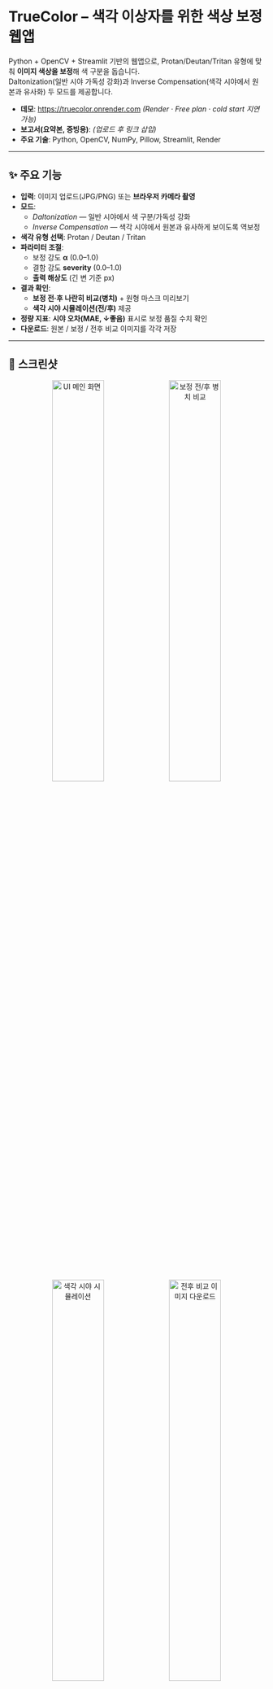 # TrueColor – 색각 이상자를 위한 색상 보정 웹앱

Python + OpenCV + Streamlit 기반의 웹앱으로, Protan/Deutan/Tritan 유형에 맞춰 **이미지 색상을 보정**해 색 구분을 돕습니다.  
Daltonization(일반 시야 가독성 강화)과 Inverse Compensation(색각 시야에서 원본과 유사화) 두 모드를 제공합니다.

- **데모**: https://truecolor.onrender.com  _(Render · Free plan · cold start 지연 가능)_
- **보고서(요약본, 증빙용)**: _(업로드 후 링크 삽입)_
- **주요 기술**: Python, OpenCV, NumPy, Pillow, Streamlit, Render

---

## ✨ 주요 기능

- **입력**: 이미지 업로드(JPG/PNG) 또는 **브라우저 카메라 촬영**
- **모드**:
  - *Daltonization* — 일반 시야에서 색 구분/가독성 강화
  - *Inverse Compensation* — 색각 시야에서 원본과 유사하게 보이도록 역보정
- **색각 유형 선택**: Protan / Deutan / Tritan
- **파라미터 조절**:
  - 보정 강도 **α** (0.0–1.0)
  - 결함 강도 **severity** (0.0–1.0)
  - **출력 해상도** (긴 변 기준 px)
- **결과 확인**:
  - **보정 전·후 나란히 비교(병치)** + 원형 마스크 미리보기
  - **색각 시야 시뮬레이션(전/후)** 제공
- **정량 지표**: **시야 오차(MAE, ↓좋음)** 표시로 보정 품질 수치 확인
- **다운로드**: 원본 / 보정 / 전후 비교 이미지를 각각 저장

---

## 📸 스크린샷

<p align="center">
  <img src="docs/ui_main.png" width="45%" alt="UI 메인 화면"/>
  <img src="docs/compare_before_after.png" width="45%" alt="보정 전/후 병치 비교"/>
</p>

<p align="center">
  <img src="docs/simulation.png" width="45%" alt="색각 시야 시뮬레이션"/>
  <img src="docs/download.png" width="45%" alt="전후 비교 이미지 다운로드"/>
</p>

> 스크린샷 파일이 없다면 `docs/` 폴더에 PNG를 추가하고 위 경로를 맞춰 주세요.

---

## 🧪 로컬 실행

```bash
# 1) 가상환경
python -m venv .venv
# Windows
.\.venv\Scripts\activate
# macOS/Linux
# source .venv/bin/activate

# 2) 의존성 설치
pip install -r requirements.txt

# 3) 실행
streamlit run app.py
